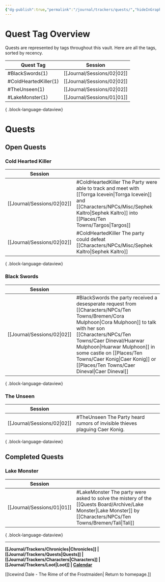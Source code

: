 ```yaml
---
{"dg-publish":true,"permalink":"/journal/trackers/quests/","hideInGraph":true}
---
```




# Quest Tag Overview
Quests are represented by tags throughout this vault. Here are all the tags, sorted by recency.

| Quest Tag             | Session                        |
| --------------------- | ------------------------------ |
| #BlackSwords(1)       | [[Journal/Sessions/02\|02]] |
| #ColdHeartedKiller(1) | [[Journal/Sessions/02\|02]] |
| #TheUnseen(1)         | [[Journal/Sessions/02\|02]] |
| #LakeMonster(1)       | [[Journal/Sessions/01\|01]] |

{ .block-language-dataview}


# Quests

## Open Quests

### Cold Hearted Killer
| Session                        |                                                                                                                        |
| ------------------------------ | ---------------------------------------------------------------------------------------------------------------------- |
| [[Journal/Sessions/02\|02]] | #ColdHeartedKiller The Party were able to track and meet with [[Torrga Icevein\|Torrga Icevein]] and [[Characters/NPCs/Misc/Sephek Kaltro\|Sephek Kaltro]] into [[Places/Ten Towns/Targos\|Targos]] |
| [[Journal/Sessions/02\|02]] | #ColdHeartedKiller  The party could defeat [[Characters/NPCs/Misc/Sephek Kaltro\|Sephek Kaltro]]                                                           |

{ .block-language-dataview}



### Black Swords
| Session                        |                                                                                                                                                                             |
| ------------------------------ | --------------------------------------------------------------------------------------------------------------------------------------------------------------------------- |
| [[Journal/Sessions/02\|02]] | #BlackSwords the party received a desesperate request from [[Characters/NPCs/Ten Towns/Bremen/Cora Mulphoon\|Cora Mulphoon]] to talk with her son [[Characters/NPCs/Ten Towns/Caer Dineval/Huarwar Mulphoon\|Huarwar Mulphoon]] in some castle on [[Places/Ten Towns/Caer Konig\|Caer Konig]] or [[Places/Ten Towns/Caer Dineval\|Caer Dineval]] |

{ .block-language-dataview}



### The Unseen
| Session                        |                                                                             |
| ------------------------------ | --------------------------------------------------------------------------- |
| [[Journal/Sessions/02\|02]] | #TheUnseen The Party heard rumors of invisible thieves plaguing Caer Konig. |

{ .block-language-dataview}


## Completed Quests

### Lake Monster
| Session                        |                                                                                            |
| ------------------------------ | ------------------------------------------------------------------------------------------ |
| [[Journal/Sessions/01\|01]] | #LakeMonster The party were asked to solve the mistery of the [[Quests Board/Archive/Lake Monster\|Lake Monster]] by [[Characters/NPCs/Ten Towns/Bremen/Tali\|Tali]] |

{ .block-language-dataview}

--- 

**[[Journal/Trackers/Chronicles\|Chronicles]] | [[Journal/Trackers/Quests\|Quests]] |  [[Journal/Trackers/Characters\|Characters]]  | [[Journal/Trackers/Loot\|Loot]] | [Calendar](https://app.fantasy-calendar.com/calendars/b92ff6b73ed0d08bb329405ca22ef86f)**

[[Icewind Dale -  The Rime of of the Frostmaiden\| Return to homepage.]]
